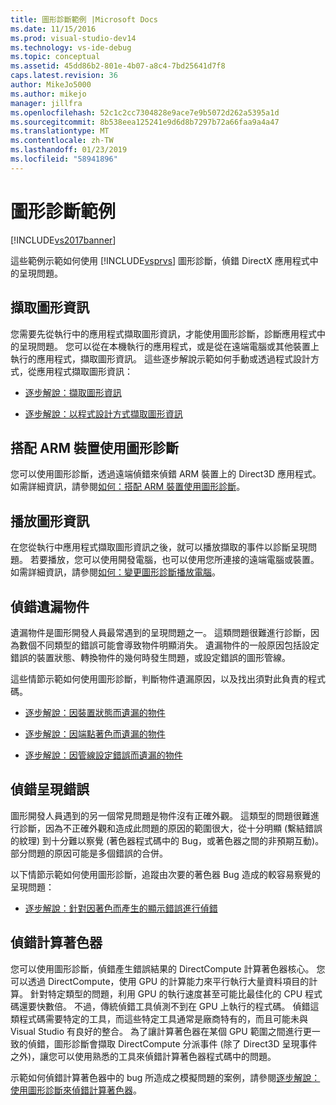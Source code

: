 ```yaml
---
title: 圖形診斷範例 |Microsoft Docs
ms.date: 11/15/2016
ms.prod: visual-studio-dev14
ms.technology: vs-ide-debug
ms.topic: conceptual
ms.assetid: 45dd86b2-801e-4b07-a8c4-7bd25641d7f8
caps.latest.revision: 36
author: MikeJo5000
ms.author: mikejo
manager: jillfra
ms.openlocfilehash: 52c1c2cc7304828e9ace7e9b5072d262a5395a1d
ms.sourcegitcommit: 8b538eea125241e9d6d8b7297b72a66faa9a4a47
ms.translationtype: MT
ms.contentlocale: zh-TW
ms.lasthandoff: 01/23/2019
ms.locfileid: "58941896"
---
```

# <a name="graphics-diagnostics-examples"></a>圖形診斷範例
[!INCLUDE[vs2017banner](../includes/vs2017banner.md)]

這些範例示範如何使用 [!INCLUDE[vsprvs](../includes/vsprvs-md.md)] 圖形診斷，偵錯 DirectX 應用程式中的呈現問題。  
  
## <a name="capturing-graphics-information"></a>擷取圖形資訊  
 您需要先從執行中的應用程式擷取圖形資訊，才能使用圖形診斷，診斷應用程式中的呈現問題。 您可以從在本機執行的應用程式，或是從在遠端電腦或其他裝置上執行的應用程式，擷取圖形資訊。 這些逐步解說示範如何手動或透過程式設計方式，從應用程式擷取圖形資訊：  
  
-   [逐步解說：擷取圖形資訊](../debugger/walkthrough-capturing-graphics-information.md)  
  
-   [逐步解說：以程式設計方式擷取圖形資訊](../debugger/walkthrough-capturing-graphics-information-programmatically.md)  
  
## <a name="use-graphics-diagnostics-with-an-arm-based-device"></a>搭配 ARM 裝置使用圖形診斷  
 您可以使用圖形診斷，透過遠端偵錯來偵錯 ARM 裝置上的 Direct3D 應用程式。 如需詳細資訊，請參閱[如何：搭配 ARM 裝置使用圖形診斷](../debugger/how-to-use-graphics-diagnostics-with-an-arm-device.md)。  
  
## <a name="playing-back-graphics-information"></a>播放圖形資訊  
 在您從執行中應用程式擷取圖形資訊之後，就可以播放擷取的事件以診斷呈現問題。 若要播放，您可以使用開發電腦，也可以使用您所連接的遠端電腦或裝置。 如需詳細資訊，請參閱[如何：變更圖形診斷播放電腦](../debugger/how-to-change-the-graphics-diagnostics-playback-machine.md)。  
  
## <a name="debugging-missing-objects"></a>偵錯遺漏物件  
 遺漏物件是圖形開發人員最常遇到的呈現問題之一。 這類問題很難進行診斷，因為數個不同類型的錯誤可能會導致物件明顯消失。 遺漏物件的一般原因包括設定錯誤的裝置狀態、轉換物件的幾何時發生問題，或設定錯誤的圖形管線。  
  
 這些情節示範如何使用圖形診斷，判斷物件遺漏原因，以及找出須對此負責的程式碼。  
  
-   [逐步解說：因裝置狀態而遺漏的物件](../debugger/walkthrough-missing-objects-due-to-device-state.md)  
  
-   [逐步解說：因端點著色而遺漏的物件](../debugger/walkthrough-missing-objects-due-to-vertex-shading.md)  
  
-   [逐步解說：因管線設定錯誤而遺漏的物件](../debugger/walkthrough-missing-objects-due-to-misconfigured-pipeline.md)  
  
## <a name="debugging-rendering-errors"></a>偵錯呈現錯誤  
 圖形開發人員遇到的另一個常見問題是物件沒有正確外觀。 這類型的問題很難進行診斷，因為不正確外觀和造成此問題的原因的範圍很大，從十分明顯 (繫結錯誤的紋理) 到十分難以察覺 (著色器程式碼中的 Bug，或著色器之間的非預期互動)。 部分問題的原因可能是多個錯誤的合併。  
  
 以下情節示範如何使用圖形診斷，追蹤由次要的著色器 Bug 造成的較容易察覺的呈現問題：  
  
-   [逐步解說：針對因著色而產生的顯示錯誤進行偵錯](../debugger/walkthrough-debugging-rendering-errors-due-to-shading.md)  
  
## <a name="debugging-compute-shaders"></a>偵錯計算著色器  
 您可以使用圖形診斷，偵錯產生錯誤結果的 DirectCompute 計算著色器核心。 您可以透過 DirectCompute，使用 GPU 的計算能力來平行執行大量資料項目的計算。 針對特定類型的問題，利用 GPU 的執行速度甚至可能比最佳化的 CPU 程式碼還要快數倍。 不過，傳統偵錯工具偵測不到在 GPU 上執行的程式碼。 偵錯這類程式碼需要特定的工具，而這些特定工具通常是廠商特有的，而且可能未與 Visual Studio 有良好的整合。 為了讓計算著色器在某個 GPU 範圍之間進行更一致的偵錯，圖形診斷會擷取 DirectCompute 分派事件 (除了 Direct3D 呈現事件之外)，讓您可以使用熟悉的工具來偵錯計算著色器程式碼中的問題。  
  
 示範如何偵錯計算著色器中的 bug 所造成之模擬問題的案例，請參閱[逐步解說：使用圖形診斷來偵錯計算著色器](../debugger/walkthrough-using-graphics-diagnostics-to-debug-a-compute-shader.md)。

